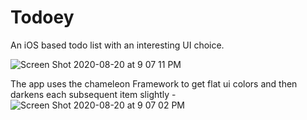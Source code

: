 

# Todoey

An iOS based todo list with an interesting UI choice. 

![Screen Shot 2020-08-20 at 9 07 11 PM](https://user-images.githubusercontent.com/59319489/90898955-352d1280-e395-11ea-85f0-0b7f87523bb7.png)

The app uses the chameleon Framework to get flat ui colors and then darkens each subsequent item slightly -
![Screen Shot 2020-08-20 at 9 07 02 PM](https://user-images.githubusercontent.com/59319489/90898957-352d1280-e395-11ea-8932-e2af79b0392c.png)

